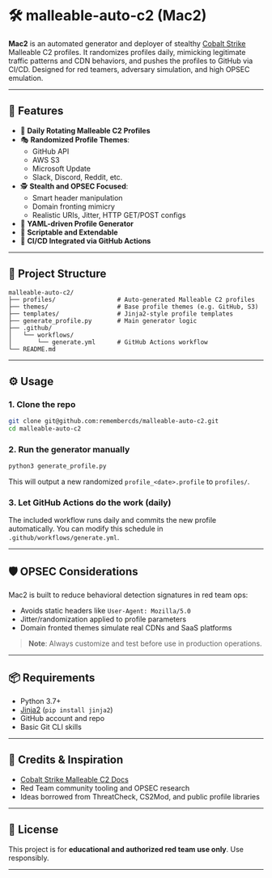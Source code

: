 # 🛠️ malleable-auto-c2 (Mac2)

**Mac2** is an automated generator and deployer of stealthy [Cobalt Strike](https://www.cobaltstrike.com/help-malleable-c2) Malleable C2 profiles. It randomizes profiles daily, mimicking legitimate traffic patterns and CDN behaviors, and pushes the profiles to GitHub via CI/CD. Designed for red teamers, adversary simulation, and high OPSEC emulation.

---

## 🚀 Features

- 🔁 **Daily Rotating Malleable C2 Profiles**
- 🎭 **Randomized Profile Themes**:
  - GitHub API
  - AWS S3
  - Microsoft Update
  - Slack, Discord, Reddit, etc.
- 🕵️ **Stealth and OPSEC Focused**:
  - Smart header manipulation
  - Domain fronting mimicry
  - Realistic URIs, Jitter, HTTP GET/POST configs
- 🧠 **YAML-driven Profile Generator**
- 🧬 **Scriptable and Extendable**
- 🔄 **CI/CD Integrated via GitHub Actions**

---

## 📁 Project Structure

```
malleable-auto-c2/
├── profiles/                 # Auto-generated Malleable C2 profiles
├── themes/                   # Base profile themes (e.g. GitHub, S3)
├── templates/                # Jinja2-style profile templates
├── generate_profile.py       # Main generator logic
├── .github/
│   └── workflows/
│       └── generate.yml      # GitHub Actions workflow
└── README.md
```

---

## ⚙️ Usage

### 1. Clone the repo

```bash
git clone git@github.com:remembercds/malleable-auto-c2.git
cd malleable-auto-c2
```

### 2. Run the generator manually

```bash
python3 generate_profile.py
```

This will output a new randomized `profile_<date>.profile` to `profiles/`.

### 3. Let GitHub Actions do the work (daily)

The included workflow runs daily and commits the new profile automatically. You can modify this schedule in `.github/workflows/generate.yml`.

---

## 🛡️ OPSEC Considerations

Mac2 is built to reduce behavioral detection signatures in red team ops:

- Avoids static headers like `User-Agent: Mozilla/5.0`
- Jitter/randomization applied to profile parameters
- Domain fronted themes simulate real CDNs and SaaS platforms

> **Note**: Always customize and test before use in production operations.

---

## 📦 Requirements

- Python 3.7+
- [Jinja2](https://palletsprojects.com/p/jinja/) (`pip install jinja2`)
- GitHub account and repo
- Basic Git CLI skills

---

## 🧠 Credits & Inspiration

- [Cobalt Strike Malleable C2 Docs](https://www.cobaltstrike.com/help-malleable-c2)
- Red Team community tooling and OPSEC research
- Ideas borrowed from ThreatCheck, CS2Mod, and public profile libraries

---

## 📜 License

This project is for **educational and authorized red team use only**. Use responsibly.

---
